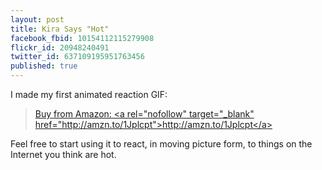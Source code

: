 ```yaml
---
layout: post
title: Kira Says "Hot"
facebook_fbid: 10154112115279908
flickr_id: 20948240491
twitter_id: 637109195951763456
published: true
---
```

I made my first animated reaction GIF:

<blockquote class="imgur-embed-pub" lang="en" data-id="y1A4cRz" data-context="false"><a href="//imgur.com/y1A4cRz">Buy from Amazon: &lt;a rel=&quot;nofollow&quot; target=&quot;_blank&quot; href=&quot;http://amzn.to/1Jplcpt&quot;&gt;http://amzn.to/1Jplcpt&lt;/a&gt;</a></blockquote><script async src="//s.imgur.com/min/embed.js" charset="utf-8"></script>

Feel free to start using it to react, in moving picture form, to things on the Internet you think are hot.
